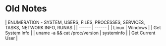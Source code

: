 # Old Notes

| ENUMERATION - SYSTEM, USERS, FILES, PROCESSES, SERVICES, TASKS, NETWORK INFO, RUNAS |
| ------ | ------ |
| Linux | Windows |
| Get System Info |
| uname -a && cat /proc/version | systeminfo |
| Get Current User | 
